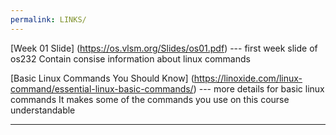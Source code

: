 ```yaml
---
permalink: LINKS/
---
```

[Week 01 Slide] (https://os.vlsm.org/Slides/os01.pdf) --- first week slide of os232
Contain consise information about linux commands

[Basic Linux Commands You Should Know] (https://linoxide.com/linux-command/essential-linux-basic-commands/) --- more details for basic linux commands
It makes some of the commands you use on this course understandable 
<br>
<hr>
